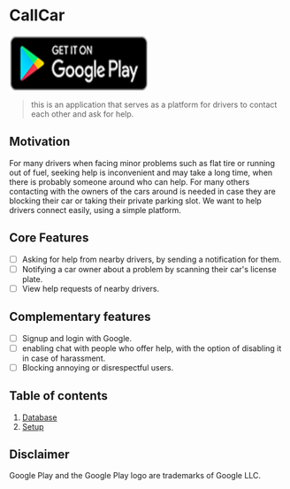 # CallCar

<a href='https://play.google.com/store/apps/details?id=com.technion.car_call&gl=IL'><img alt='Get it on Google Play' src="docs/googleplaybadge.png" width="250" height="100"/></a>

> this is an application that serves as a platform for drivers to contact each other and ask for help. 

## Motivation
 For many drivers when facing minor problems such as flat tire or running out of fuel, seeking help is inconvenient and may take a long time, when there is probably someone around who can help. For many others contacting with the owners of the cars around is needed in case they are blocking their car or taking their private parking slot. We want to help drivers connect easily, using a simple platform.

## Core Features

* [ ] Asking for help from nearby drivers, by sending a notification for them.
* [ ] Notifying a car owner about a problem by scanning their car's license plate.
* [ ] View help requests of nearby  drivers.

## Complementary features

* [ ] Signup and login with Google.
* [ ] enabling chat with people who offer help, with the option of disabling it in case of harassment.
* [ ] Blocking annoying or disrespectful users.

## Table of contents
1. [Database](docs/database.md)
2. [Setup](docs/setup.md)

## Disclaimer

Google Play and the Google Play logo are trademarks of Google LLC.
